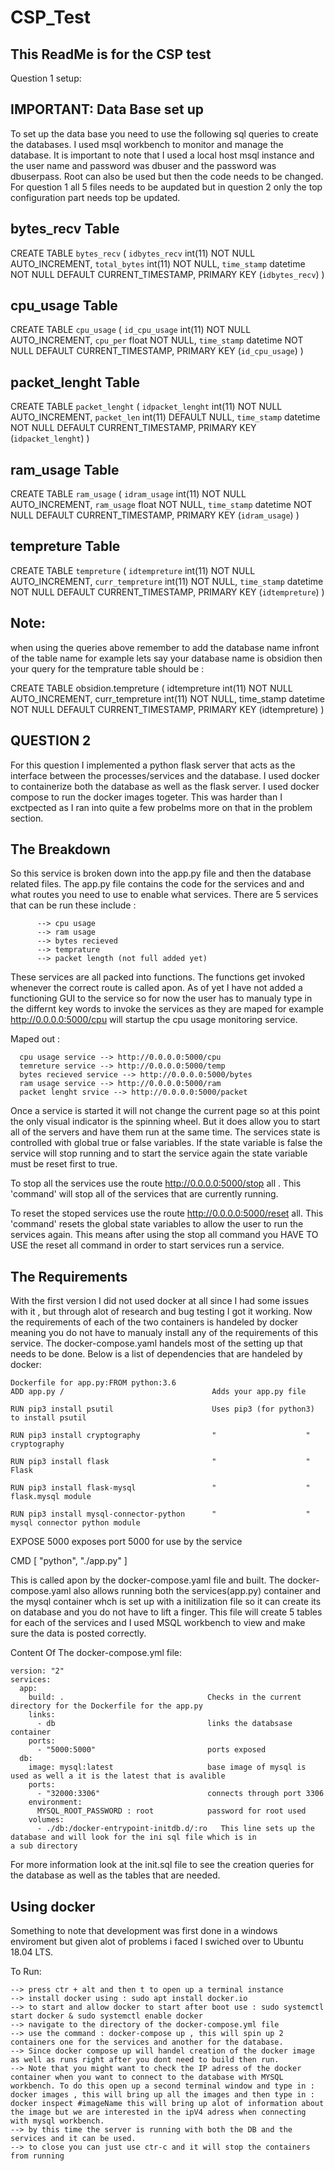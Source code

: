 # CSP_Test
This ReadMe is for the CSP test
-------------------------------
Question 1 setup:

IMPORTANT: Data Base set up
----------------------------
To set up the data base you need to use the following sql queries to create the databases.
I used msql workbench to monitor and manage the database.
It is important to note that I used a local host msql instance and the user name and password was dbuser and the password was dbuserpass.
Root can also be used but then the code needs to be changed.
For question 1 all 5 files needs to be aupdated but in question 2 only the top configuration part needs top be updated.



bytes_recv Table
---------------------------
CREATE TABLE `bytes_recv` (
  `idbytes_recv` int(11) NOT NULL AUTO_INCREMENT,
  `total_bytes` int(11) NOT NULL,
  `time_stamp` datetime NOT NULL DEFAULT CURRENT_TIMESTAMP,
  PRIMARY KEY (`idbytes_recv`)
) 


cpu_usage Table
----------------
CREATE TABLE `cpu_usage` (
  `id_cpu_usage` int(11) NOT NULL AUTO_INCREMENT,
  `cpu_per` float NOT NULL,
  `time_stamp` datetime NOT NULL DEFAULT CURRENT_TIMESTAMP,
  PRIMARY KEY (`id_cpu_usage`)
) 


packet_lenght Table
-------------------
CREATE TABLE `packet_lenght` (
  `idpacket_lenght` int(11) NOT NULL AUTO_INCREMENT,
  `packet_len` int(11) DEFAULT NULL,
  `time_stamp` datetime NOT NULL DEFAULT CURRENT_TIMESTAMP,
  PRIMARY KEY (`idpacket_lenght`)
) 

ram_usage Table
----------------
CREATE TABLE `ram_usage` (
  `idram_usage` int(11) NOT NULL AUTO_INCREMENT,
  `ram_usage` float NOT NULL,
  `time_stamp` datetime NOT NULL DEFAULT CURRENT_TIMESTAMP,
  PRIMARY KEY (`idram_usage`)
) 

tempreture Table
-----------------
CREATE TABLE `tempreture` (
  `idtempreture` int(11) NOT NULL AUTO_INCREMENT,
  `curr_tempreture` int(11) NOT NULL,
  `time_stamp` datetime NOT NULL DEFAULT CURRENT_TIMESTAMP,
  PRIMARY KEY (`idtempreture`)
) 

Note:
------------------
when using the queries above remember to add the database name infront of the table name for example lets say your database name is obsidion then your query for the temprature table should be :

CREATE TABLE obsidion.tempreture ( idtempreture int(11) NOT NULL AUTO_INCREMENT, curr_tempreture int(11) NOT NULL, time_stamp datetime NOT NULL DEFAULT CURRENT_TIMESTAMP, PRIMARY KEY (idtempreture) )


QUESTION 2
------------------

For this question I implemented a python flask server that acts as the interface between the processes/services and the database. I used docker to containerize both the database as well as the flask server. I used docker compose to run the docker images togeter. This was harder than I exctpected as I ran into quite a few probelms more on that in the problem section.

The Breakdown
--------------
So this service is broken down into the app.py file and then the database related files. The app.py file contains the code for the services and and what routes you need to use to enable what services. There are 5 services that can be run these include : 

          --> cpu usage
          --> ram usage
          --> bytes recieved
          --> temprature
          --> packet length (not full added yet)

These services are all packed into functions. The functions get invoked whenever the correct route is called apon. As of yet I have not added a functioning GUI to the service so for now the user has to manualy type in the differnt key words to invoke the services as they are maped for example http://0.0.0.0:5000/cpu will startup the cpu usage monitoring service.

Maped out :

      cpu usage service --> http://0.0.0.0:5000/cpu
      temreture service --> http://0.0.0.0:5000/temp
      bytes recieved service --> http://0.0.0.0:5000/bytes
      ram usage service --> http://0.0.0.0:5000/ram
      packet lenght srvice --> http://0.0.0.0:5000/packet

Once a service is started it will not change the current page so at this point the only visual indicator is the spinning wheel. But it does allow you to start all of the servers and have them run at the same time. The services state is controlled with global true or false variables. If the state variable is false the service will stop running and to start the service again the state variable must be reset first to true.

To stop all the services use the route http://0.0.0.0:5000/stop all . This 'command' will stop all of the services that are currently running.

To reset the stoped services use the route http://0.0.0.0:5000/reset all. This 'command' resets the global state variables to allow the user to run the services again. This means after using the stop all command you HAVE TO USE the reset all command in order to start services run a service.

The Requirements
-----------------
With the first version I did not used docker at all since I had some issues with it , but through alot of research and bug testing I got it working. Now the requirements of each of the two containers is handeled by docker meaning you do not have to manualy install any of the requirements of this service. The docker-compose.yaml  handels most of the setting up that needs to be done. 
Below is a list of dependencies that are handeled by docker:

    Dockerfile for app.py:FROM python:3.6
    ADD app.py /                                 Adds your app.py file

    RUN pip3 install psutil                      Uses pip3 (for python3) to install psutil 

    RUN pip3 install cryptography                "                    "             cryptography

    RUN pip3 install flask                       "                    "             Flask

    RUN pip3 install flask-mysql                 "                    "             flask.mysql module

    RUN pip3 install mysql-connector-python      "                    "             mysql connector python module



  EXPOSE  5000                                 exposes port 5000 for use by the service

  CMD [ "python", "./app.py" ]                 
  
This is called apon by the docker-compose.yaml file and built. The docker-compose.yaml also allows running both the services(app.py) container and the mysql container whch is set up with a initilization file so it can create its on database and you do not have to lift a finger. This file will create 5 tables for each of the services and I used MSQL workbench to view and make sure the data is posted correctly.

Content Of The docker-compose.yml file:

    version: "2"
    services:
      app:
        build: .                                Checks in the current directory for the Dockerfile for the app.py
        links:
          - db                                  links the databsase container
        ports:
          - "5000:5000"                         ports exposed
      db:
        image: mysql:latest                     base image of mysql is used as well a it is the latest that is avalible
        ports:
          - "32000:3306"                        connects through port 3306
        environment:
          MYSQL_ROOT_PASSWORD : root            password for root used 
        volumes:
          - ./db:/docker-entrypoint-initdb.d/:ro   This line sets up the database and will look for the ini sql file which is in                                                a sub directory
For more information look at the init.sql file to see the creation queries for the database as well as the tables that are needed.

Using docker
------------
Something to note that development was first done in a windows enviroment but given alot of problems i faced I swiched over to Ubuntu 18.04 LTS. 

To Run:

    --> press ctr + alt and then t to open up a terminal instance 
    --> install docker using : sudo apt install docker.io
    --> to start and allow docker to start after boot use : sudo systemctl start docker & sudo systemctl enable docker
    --> navigate to the directory of the docker-compose.yml file
    --> use the command : docker-compose up , this will spin up 2 containers one for the services and another for the database.
    --> Since docker compose up will handel creation of the docker image as well as runs right after you dont need to build then run.
    --> Note that you might want to check the IP adress of the docker container when you want to connect to the database with MYSQL workbench. To do this open up a second terminal window and type in : docker images , this will bring up all the images and then type in : docker inspect #imageName this will bring up alot of information about the image but we are interested in the ipV4 adress when connecting with mysql workbench. 
    --> by this time the server is running with both the DB and the services and it can be used.
    --> to close you can just use ctr-c and it will stop the containers from running
      
  







